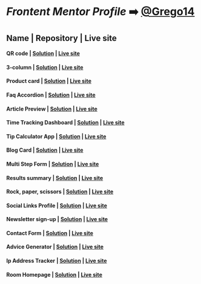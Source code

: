# ***Frontent Mentor Profile*** ➡️ [@Grego14](https://www.frontendmentor.io/profile/Grego14)

## Name | Repository | Live site

<!--#### NAME | [Solution]() | [Live Site]()-->

#### QR code | [**Solution**](https://github.com/Grego14/FrontendMentor_Challenges/tree/main/challenges/qr-code-component) | [**Live site**](https://grego14.github.io/FrontendMentor_Challenges/challenges/qr-code-component/)

#### 3-column | [**Solution**](https://github.com/Grego14/FrontendMentor_Challenges/tree/main/challenges/3-column-preview-card-component) | [**Live site**](https://grego14.github.io/FrontendMentor_Challenges/challenges/3-column-preview-card-component/)

#### Product card | [**Solution**](https://github.com/Grego14/FrontendMentor_Challenges/tree/main/challenges/product-preview-card-component) | [**Live site**](https://grego14.github.io/FrontendMentor_Challenges/challenges/product-preview-card-component/)

#### Faq Accordion | [**Solution**](https://github.com/Grego14/FrontendMentor_Challenges/tree/main/challenges/faq-accordion-main) | [**Live site**](https://grego14.github.io/FrontendMentor_Challenges/challenges/faq-accordion-main/)

#### Article Preview | [**Solution**](https://github.com/Grego14/FrontendMentor_Challenges/tree/main/challenges/javascript-fundamentals/article-preview-component-master) | [**Live site**](https://grego14.github.io/FrontendMentor_Challenges/challenges/javascript-fundamentals/article-preview-component-master/)

#### Time Tracking Dashboard | [**Solution**](https://github.com/Grego14/FrontendMentor_Challenges/tree/main/challenges/javascript-fundamentals/time-tracking-dashboard-main) | [**Live site**](https://grego14.github.io/FrontendMentor_Challenges/challenges/javascript-fundamentals/time-tracking-dashboard-main/)

#### Tip Calculator App | [**Solution**](https://github.com/Grego14/FrontendMentor_Challenges/tree/main/challenges/javascript-fundamentals/tip-calculator-app-main) | [**Live site**](https://grego14.github.io/FrontendMentor_Challenges/challenges/javascript-fundamentals/tip-calculator-app-main/)

#### Blog Card | [**Solution**](https://github.com/Grego14/FrontendMentor_Challenges/tree/main/challenges/blog-preview-card-main) | [**Live site**](https://grego14.github.io/FrontendMentor_Challenges/challenges/blog-preview-card-main/)

#### Multi Step Form | [**Solution**](https://github.com/Grego14/FrontendMentor_Challenges/tree/main/challenges/multi-step-form-main) | [**Live site**](https://grego14.github.io/FrontendMentor_Challenges/challenges/multi-step-form-main/)

#### Results summary **|** [**Solution**](https://github.com/Grego14/FrontendMentor_Challenges/tree/main/challenges/results-summary-component-main) **|** [**Live site**](https://grego14.github.io/FrontendMentor_Challenges/challenges/results-summary-component-main/)

#### Rock, paper, scissors **|** [**Solution**](https://github.com/Grego14/FrontendMentor_Challenges/tree/main/challenges/rock-paper-scissors-master) **|** [**Live site**](https://grego14.github.io/FrontendMentor_Challenges/challenges/rock-paper-scissors-master/)

#### Social Links Profile **|** [**Solution**](https://github.com/Grego14/FrontendMentor_Challenges/tree/main/challenges/social-links-profile-main) **|** [**Live site**](https://grego14.github.io/FrontendMentor_Challenges/challenges/social-links-profile-main/)

#### Newsletter sign-up | [**Solution**](https://github.com/Grego14/FrontendMentor_Challenges/tree/main/challenges/javascript-fundamentals/newsletter-sign-up-with-success-message-main) | [**Live site**](https://grego14.github.io/FrontendMentor_Challenges/challenges/javascript-fundamentals/newsletter-sign-up-with-success-message-main/)

#### Contact Form | [**Solution**](https://github.com/Grego14/FrontendMentor_Challenges/tree/main/challenges/contact-form-main) | [**Live site**](https://grego14.github.io/FrontendMentor_Challenges/challenges/contact-form-main/)

#### Advice Generator | [**Solution**](https://github.com/Grego14/FrontendMentor_Challenges/tree/main/challenges/advice-generator-app-main) | [**Live site**](https://grego14.github.io/FrontendMentor_Challenges/challenges/advice-generator-app-main/)

#### Ip Address Tracker | [**Solution**](https://github.com/Grego14/FrontendMentor_Challenges/tree/main/challenges/ip-address-tracker-master) | [**Live site**](https://grego14.github.io/FrontendMentor_Challenges/challenges/ip-address-tracker-master/)

#### Room Homepage | [**Solution**](https://github.com/Grego14/FrontendMentor_Challenges/tree/main/challenges/room-homepage-master/) | [**Live site**](https://grego14.github.io/FrontendMentor_Challenges/challenges/room-homepage-master/)
